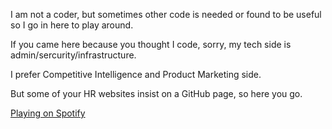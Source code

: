 I am not a coder, but sometimes other code is needed or found to be useful so I go in here to play around.<p>
If you came here because you thought I code, sorry, my tech side is admin/sercurity/infrastructure.<p>
I prefer Competitive Intelligence and Product Marketing side.<p>
But some of your HR websites insist on a GitHub page, so here you go.<p>


<a href="https://open.spotify.com/playlist/0sAAPUVuETkMk94aFqrMls"> Playing on Spotify</a>
